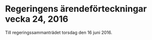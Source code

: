 # Regeringens ärendeförteckningar vecka 24, 2016

Till regeringssammanträdet torsdag den 16 juni 2016.
